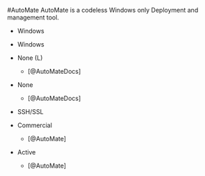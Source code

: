 #AutoMate
AutoMate is a codeless Windows only Deployment and management tool.


- Windows



- Windows



- None (L)
    - [@AutoMateDocs]










- None
    - [@AutoMateDocs]


- SSH/SSL























- Commercial
    - [@AutoMate]


- Active
    - [@AutoMate]
